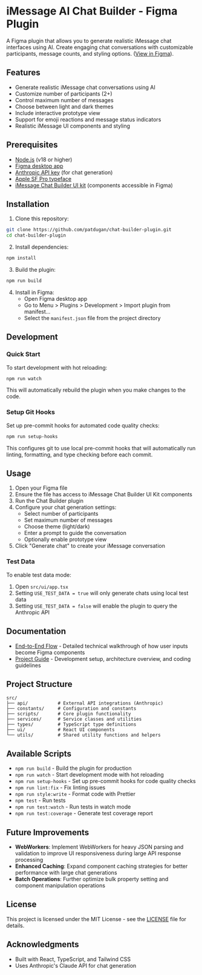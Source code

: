 # iMessage AI Chat Builder - Figma Plugin

A Figma plugin that allows you to generate realistic iMessage chat interfaces using AI. Create engaging chat conversations with customizable participants, message counts, and styling options. ([View in Figma](https://www.figma.com/community/plugin/1519731262843198057/imessage-ai-chat-builder)).

## Features

- Generate realistic iMessage chat conversations using AI
- Customize number of participants (2+)
- Control maximum number of messages
- Choose between light and dark themes
- Include interactive prototype view
- Support for emoji reactions and message status indicators
- Realistic iMessage UI components and styling

## Prerequisites

- [Node.js](https://nodejs.org) (v18 or higher)
- [Figma desktop app](https://figma.com/downloads/)
- [Anthropic API key](https://docs.anthropic.com/en/api/overview) (for chat generation)
- [Apple SF Pro typeface](https://developer.apple.com/fonts/)
- [iMessage Chat Builder UI kit](https://www.figma.com/community/file/1519446101653617639/imessage-chat-builder) (components accessible in Figma)

## Installation

1. Clone this repository:

```bash
git clone https://github.com/patdugan/chat-builder-plugin.git
cd chat-builder-plugin
```

2. Install dependencies:

```bash
npm install
```

3. Build the plugin:

```bash
npm run build
```

4. Install in Figma:
   - Open Figma desktop app
   - Go to Menu > Plugins > Development > Import plugin from manifest...
   - Select the `manifest.json` file from the project directory

## Development

### Quick Start

To start development with hot reloading:

```bash
npm run watch
```

This will automatically rebuild the plugin when you make changes to the code.

### Setup Git Hooks

Set up pre-commit hooks for automated code quality checks:

```bash
npm run setup-hooks
```

This configures git to use local pre-commit hooks that will automatically run linting, formatting, and type checking before each commit.

## Usage

1. Open your Figma file
2. Ensure the file has access to iMessage Chat Builder UI Kit components
3. Run the Chat Builder plugin
4. Configure your chat generation settings:
   - Select number of participants
   - Set maximum number of messages
   - Choose theme (light/dark)
   - Enter a prompt to guide the conversation
   - Optionally enable prototype view
5. Click "Generate chat" to create your iMessage conversation

### Test Data

To enable test data mode:

1. Open `src/ui/app.tsx`
2. Setting `USE_TEST_DATA = true` will only generate chats using local test data
3. Setting `USE_TEST_DATA = false` will enable the plugin to query the Anthropic API

## Documentation

- [End-to-End Flow](docs/END_TO_END_FLOW.md) - Detailed technical walkthrough of how user inputs become Figma components
- [Project Guide](CLAUDE.md) - Development setup, architecture overview, and coding guidelines

## Project Structure

```
src/
├── api/           # External API integrations (Anthropic)
├── constants/     # Configuration and constants
├── scripts/       # Core plugin functionality
├── services/      # Service classes and utilities
├── types/         # TypeScript type definitions
├── ui/            # React UI components
└── utils/         # Shared utility functions and helpers
```

## Available Scripts

- `npm run build` - Build the plugin for production
- `npm run watch` - Start development mode with hot reloading
- `npm run setup-hooks` - Set up pre-commit hooks for code quality checks
- `npm run lint:fix` - Fix linting issues
- `npm run style:write` - Format code with Prettier
- `npm test` - Run tests
- `npm run test:watch` - Run tests in watch mode
- `npm run test:coverage` - Generate test coverage report

## Future Improvements

- **WebWorkers**: Implement WebWorkers for heavy JSON parsing and validation to improve UI responsiveness during large API response processing
- **Enhanced Caching**: Expand component caching strategies for better performance with large chat generations
- **Batch Operations**: Further optimize bulk property setting and component manipulation operations


## License

This project is licensed under the MIT License - see the [LICENSE](LICENSE) file for details.

## Acknowledgments

- Built with React, TypeScript, and Tailwind CSS
- Uses Anthropic's Claude API for chat generation
